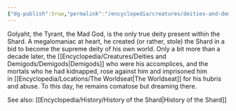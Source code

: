 ```yaml
---
{"dg-publish":true,"permalink":"/encyclopedia/creatures/deities-and-demigods/golyaht/"}
---
```


Golyaht, the Tyrant, the Mad God, is the only true deity present within the Shard. A megalomaniac at heart, he created (or rather, stole) the Shard in a bid to become the supreme deity of his own world. Only a bit more than a decade later, the [[Encyclopedia/Creatures/Deities and Demigods/Demigods\|Demigods]] who were his accomplices, and the mortals who he had kidnapped, rose against him and imprisoned him in [[Encyclopedia/Locations/The Worldseat\|The Worldseat]] for his hubris and abuse. To this day, he remains comatose but dreaming there.

See also: [[Encyclopedia/History/History of the Shard\|History of the Shard]]
